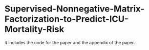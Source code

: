 # Supervised-Nonnegative-Matrix-Factorization-to-Predict-ICU-Mortality-Risk
It includes the code for the paper and the appendix of the paper.
